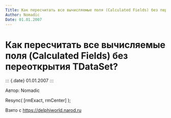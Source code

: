 ```yaml
---
Title: Как пересчитать все вычисляемые поля (Calculated Fields) без переоткрытия TDataSet?
Author: Nomadic
Date: 01.01.2007
---
```



Как пересчитать все вычисляемые поля (Calculated Fields) без переоткрытия TDataSet?
===================================================================================

::: {.date}
01.01.2007
:::

Автор: Nomadic

Resync( [rmExact, rmCenter] );

Взято с <https://delphiworld.narod.ru>
